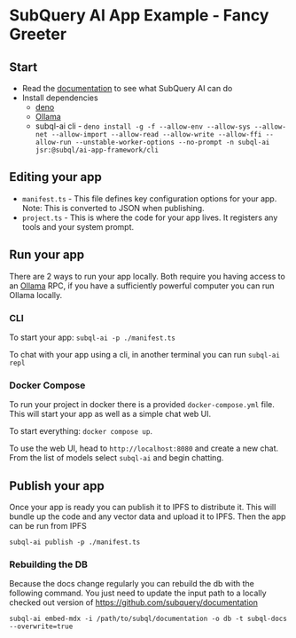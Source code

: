# SubQuery AI App Example - Fancy Greeter

## Start

- Read the [documentation](https://academy.subquery.network/ai) to see what
  SubQuery AI can do
- Install dependencies
  - [deno](https://deno.com/)
  - [Ollama](https://ollama.com)
  - subql-ai cli -
    `deno install -g -f --allow-env --allow-sys --allow-net --allow-import --allow-read --allow-write --allow-ffi --allow-run --unstable-worker-options --no-prompt -n subql-ai jsr:@subql/ai-app-framework/cli`

## Editing your app

- `manifest.ts` - This file defines key configuration options for your app.
  Note: This is converted to JSON when publishing.
- `project.ts` - This is where the code for your app lives. It registers any
  tools and your system prompt.

## Run your app

There are 2 ways to run your app locally. Both require you having access to an
[Ollama](https://ollama.com/) RPC, if you have a sufficiently powerful computer
you can run Ollama locally.

### CLI

To start your app: `subql-ai -p ./manifest.ts`

To chat with your app using a cli, in another terminal you can run
`subql-ai repl`

### Docker Compose

To run your project in docker there is a provided `docker-compose.yml` file.
This will start your app as well as a simple chat web UI.

To start everything: `docker compose up`.

To use the web UI, head to `http://localhost:8080` and create a new chat. From
the list of models select `subql-ai` and begin chatting.

## Publish your app

Once your app is ready you can publish it to IPFS to distribute it. This will
bundle up the code and any vector data and upload it to IPFS. Then the app can
be run from IPFS

`subql-ai publish -p ./manifest.ts`

### Rebuilding the DB

Because the docs change regularly you can rebuild the db with the following
command. You just need to update the input path to a locally checked out version
of https://github.com/subquery/documentation

`subql-ai embed-mdx -i /path/to/subql/documentation -o db -t subql-docs --overwrite=true`
